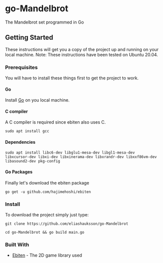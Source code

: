# go-Mandelbrot

The Mandelbrot set programmed in Go

## Getting Started

These instructions will get you a copy of the project up and running on your local machine.
Note: These instructions have been tested on Ubuntu 20.04.

### Prerequisites

You will have to install these things first to get the project to work.

#### Go

Install [Go](https://golang.org/doc/install) on you local machine.

#### C compiler

A C compiler is required since ebiten also uses C.

```
sudo apt install gcc
```

#### Dependencies

```
sudo apt install libc6-dev libglu1-mesa-dev libgl1-mesa-dev libxcursor-dev libxi-dev libxinerama-dev libxrandr-dev libxxf86vm-dev libasound2-dev pkg-config
```

#### Go Packages

Finally let's download the ebiten package

```
go get -u github.com/hajimehoshi/ebiten
```

### Install

To download the project simply just type:

```
git clone https://github.com/eliashauksson/go-Mandelbrot
```
```
cd go-Mandelbrot && go build main.go
```

### Built With

* [Ebiten](https://github.com/hajimehoshi/ebiten) - The 2D game library used
